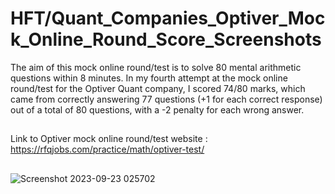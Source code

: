 # HFT/Quant_Companies_Optiver_Mock_Online_Round_Score_Screenshots


The aim of this mock online round/test is to solve 80 mental arithmetic questions within 8 minutes. In my fourth attempt at the mock online round/test for the Optiver Quant company, I scored 74/80 marks, which came from correctly answering 77 questions (+1 for each correct response) out of a total of 80 questions, with a -2 penalty for each wrong answer.





##

Link to Optiver mock online round/test website : https://rfqjobs.com/practice/math/optiver-test/


## 
![Screenshot 2023-09-23 025702](https://github.com/ianuj4231/HFT_Quant_Companies_Mock_Online_Round_Score_Screenshots/assets/134675919/dd114237-f431-4492-bf13-d7280976f222)
